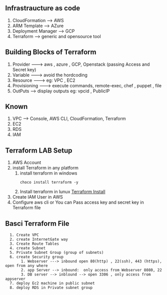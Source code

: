 ## Infrastraucture as code 
   1. CloudFormation    --> AWS
   2. ARM Template      --> AZure
   3. Deployment Manager --> GCP
   4. Terraform   --> generic and opensource tool  
## Building Blocks of Terraform 
   1. Provider ---> aws , azure , GCP, Openstack (passing Access and Secret key)
   2. Variable ---> avoid the hordcoding 
   3. Resource  ---> eg: VPC , EC2 
   4. Provisioning  ---> execute commands, remote-exec, chef , puppet , file 
   5. OutPuts    --> display outputs eg: vpcid , PublicIP  

## Known 
   1. VPC  --> Console, AWS CLI, CloudFormation, Terraform  
   2. EC2
   3. RDS
   4. IAM  

## Terraform LAB Setup 
   1. AWS Account 
   2. install Terraform in any platform 
        1. install terraform in windows 
           ```
           choco install terraform -y
           ``` 
        2. Install terraform in lunux [Terraform Install](https://learn.hashicorp.com/tutorials/terraform/install-cli)  
   3. Create IAM User in AWS 
   4. Configure aws cli or You can Pass access key and secret key in Terraform file  

## Basci Terraform File   
      1. Create VPC
      2. create InternetGate way
      3. Create Route Tables 
      4. create Subnet
      5. Private Subnet Group (group of subnets)
      6. create Security group 
           1. Webserver ---> inbound open 80(http) , 22(ssh), 443 (https), open from any where
           2. app Server --> inbound:  only access from Webserver 8080, 22 
           3. DB server --> inblound --> open 3306 , only access from appserver 
      7. deploy Ec2 machine in public subnet  
      8. deploy RDS in Private subnet group  